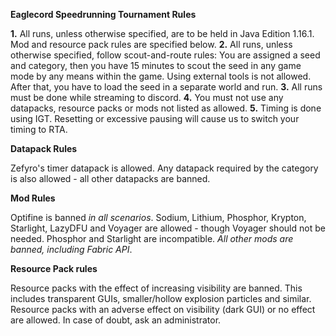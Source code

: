 **Eaglecord Speedrunning Tournament Rules**

**1.** All runs, unless otherwise specified, are to be held in Java Edition 1.16.1. Mod and resource pack rules are specified below.
**2.** All runs, unless otherwise specified, follow scout-and-route rules: You are assigned a seed and category, then you have 15 minutes to scout the seed in any game mode by any means within the game. Using external tools is not allowed. After that, you have to load the seed in a separate world and run.
**3.** All runs must be done while streaming to discord.
**4.** You must not use any datapacks, resource packs or mods not listed as allowed.
**5.** Timing is done using IGT. Resetting or excessive pausing will cause us to switch your timing to RTA.

**Datapack Rules**

Zefyro's timer datapack is allowed. Any datapack required by the category is also allowed - all other datapacks are banned.

**Mod Rules**

Optifine is banned *in all scenarios*. Sodium, Lithium, Phosphor, Krypton, Starlight, LazyDFU and Voyager are allowed - though Voyager should not be needed. Phosphor and Starlight are incompatible. *All other mods are banned, including Fabric API*.

**Resource Pack rules**

Resource packs with the effect of increasing visibility are banned. This includes transparent GUIs, smaller/hollow explosion particles and similar. Resource packs with an adverse effect on visibility (dark GUI) or no effect are allowed. In case of doubt, ask an administrator.
